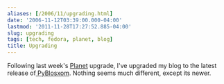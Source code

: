 ```yaml
---
aliases: [/2006/11/upgrading.html]
date: '2006-11-12T03:39:00.000-04:00'
lastmod: '2011-11-28T17:27:52.885-04:00'
slug: upgrading
tags: [tech, fedora, planet, blog]
title: Upgrading
---
```


Following last week's [Planet](http://planet.cs.dal.ca) upgrade, I've upgraded
my blog to the latest release of[
PyBlosxom](http://pyblosxom.sourceforge.net). Nothing seems much different,
except its newer.

